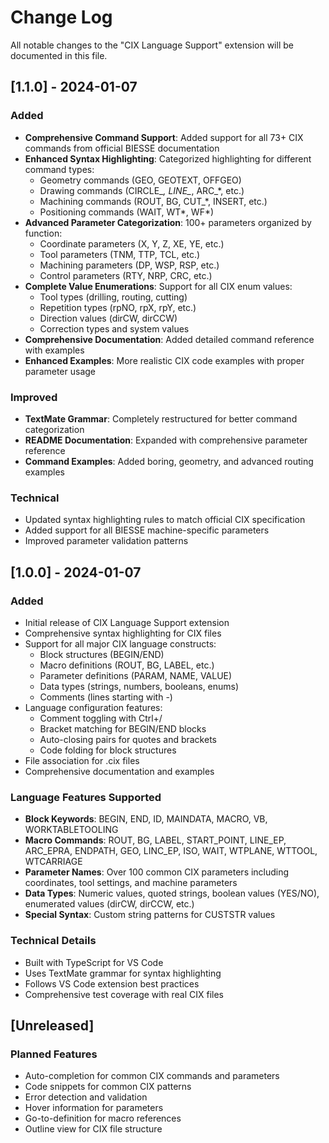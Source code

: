 # Change Log

All notable changes to the "CIX Language Support" extension will be documented in this file.

## [1.1.0] - 2024-01-07

### Added
- **Comprehensive Command Support**: Added support for all 73+ CIX commands from official BIESSE documentation
- **Enhanced Syntax Highlighting**: Categorized highlighting for different command types:
  - Geometry commands (GEO, GEOTEXT, OFFGEO)
  - Drawing commands (CIRCLE_*, LINE_*, ARC_*, etc.)
  - Machining commands (ROUT, BG, CUT_*, INSERT, etc.)
  - Positioning commands (WAIT, WT*, WF*)
- **Advanced Parameter Categorization**: 100+ parameters organized by function:
  - Coordinate parameters (X, Y, Z, XE, YE, etc.)
  - Tool parameters (TNM, TTP, TCL, etc.)
  - Machining parameters (DP, WSP, RSP, etc.)
  - Control parameters (RTY, NRP, CRC, etc.)
- **Complete Value Enumerations**: Support for all CIX enum values:
  - Tool types (drilling, routing, cutting)
  - Repetition types (rpNO, rpX, rpY, etc.)
  - Direction values (dirCW, dirCCW)
  - Correction types and system values
- **Comprehensive Documentation**: Added detailed command reference with examples
- **Enhanced Examples**: More realistic CIX code examples with proper parameter usage

### Improved
- **TextMate Grammar**: Completely restructured for better command categorization
- **README Documentation**: Expanded with comprehensive parameter reference
- **Command Examples**: Added boring, geometry, and advanced routing examples

### Technical
- Updated syntax highlighting rules to match official CIX specification
- Added support for all BIESSE machine-specific parameters
- Improved parameter validation patterns

## [1.0.0] - 2024-01-07

### Added
- Initial release of CIX Language Support extension
- Comprehensive syntax highlighting for CIX files
- Support for all major CIX language constructs:
  - Block structures (BEGIN/END)
  - Macro definitions (ROUT, BG, LABEL, etc.)
  - Parameter definitions (PARAM, NAME, VALUE)
  - Data types (strings, numbers, booleans, enums)
  - Comments (lines starting with -)
- Language configuration features:
  - Comment toggling with Ctrl+/
  - Bracket matching for BEGIN/END blocks
  - Auto-closing pairs for quotes and brackets
  - Code folding for block structures
- File association for .cix files
- Comprehensive documentation and examples

### Language Features Supported
- **Block Keywords**: BEGIN, END, ID, MAINDATA, MACRO, VB, WORKTABLETOOLING
- **Macro Commands**: ROUT, BG, LABEL, START_POINT, LINE_EP, ARC_EPRA, ENDPATH, GEO, LINC_EP, ISO, WAIT, WTPLANE, WTTOOL, WTCARRIAGE
- **Parameter Names**: Over 100 common CIX parameters including coordinates, tool settings, and machine parameters
- **Data Types**: Numeric values, quoted strings, boolean values (YES/NO), enumerated values (dirCW, dirCCW, etc.)
- **Special Syntax**: Custom string patterns for CUSTSTR values

### Technical Details
- Built with TypeScript for VS Code
- Uses TextMate grammar for syntax highlighting
- Follows VS Code extension best practices
- Comprehensive test coverage with real CIX files

## [Unreleased]

### Planned Features
- Auto-completion for common CIX commands and parameters
- Code snippets for common CIX patterns
- Error detection and validation
- Hover information for parameters
- Go-to-definition for macro references
- Outline view for CIX file structure